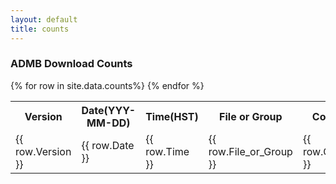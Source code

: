 ```yaml
---
layout: default
title: counts
---
```


<h3>ADMB Download Counts</h3>
<table id="mytable">
<tr>
  <th>Version</th>
  <th>Date(YYY-MM-DD)</th>
  <th>Time(HST)</th>
  <th>File or Group</th>
  <th>Counts</th>
</tr>
{% for row in site.data.counts%}
<tr>
  <td>{{ row.Version }}</td>
  <td>{{ row.Date }}</td>
  <td>{{ row.Time }}</td>
  <td>{{ row.File_or_Group }}</td>
  <td>{{ row.Counts }}</td>
</tr>
{% endfor %}
</table>
